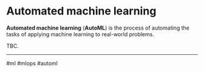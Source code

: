 # Automated machine learning

**Automated machine learning** (**AutoML**) is the process of automating the tasks of applying machine learning to real-world problems.

TBC.

---
#ml #mlops #automl
